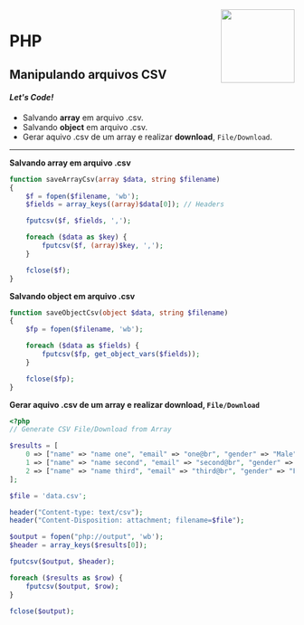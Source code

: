<img src="https://i.ibb.co/M6nBBb0/mascote.png" align="right" width="130">

# PHP

## Manipulando arquivos CSV

#### _Let's Code!_

- Salvando **array** em arquivo .csv.
- Salvando **object** em arquivo .csv.
- Gerar aquivo .csv de um array e realizar **download**, `File/Download`.

---

**Salvando array em arquivo .csv**

```PHP
function saveArrayCsv(array $data, string $filename)
{
    $f = fopen($filename, 'wb');
    $fields = array_keys((array)$data[0]); // Headers

    fputcsv($f, $fields, ',');

    foreach ($data as $key) {
        fputcsv($f, (array)$key, ',');
    }

    fclose($f);
}
```

**Salvando object em arquivo .csv**

```PHP
function saveObjectCsv(object $data, string $filename)
{
    $fp = fopen($filename, 'wb');

    foreach ($data as $fields) {
        fputcsv($fp, get_object_vars($fields));
    }

    fclose($fp);
}
```

**Gerar aquivo .csv de um array e realizar download, `File/Download`**

```PHP
<?php
// Generate CSV File/Download from Array

$results = [
    0 => ["name" => "name one", "email" => "one@br", "gender" => "Male"],
    1 => ["name" => "name second", "email" => "second@br", "gender" => "Female"],
    2 => ["name" => "name third", "email" => "third@br", "gender" => "Female"],
];

$file = 'data.csv';

header("Content-type: text/csv");
header("Content-Disposition: attachment; filename=$file");

$output = fopen("php://output", 'wb');
$header = array_keys($results[0]);

fputcsv($output, $header);

foreach ($results as $row) {
    fputcsv($output, $row);
}

fclose($output);
```